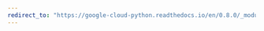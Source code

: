 ```yaml
---
redirect_to: "https://google-cloud-python.readthedocs.io/en/0.8.0/_modules/gcloud/storage/bucket.html"
---
```

